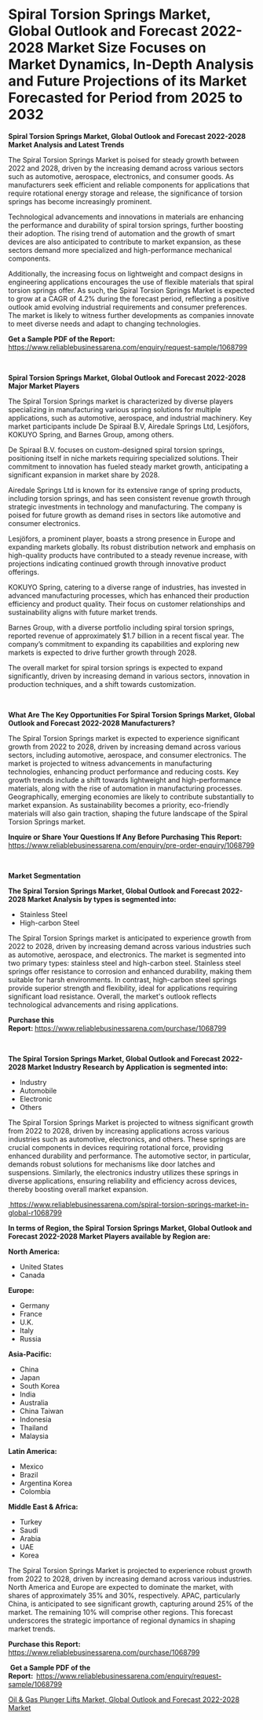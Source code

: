 <p><h1>Spiral Torsion Springs Market, Global Outlook and Forecast 2022-2028 Market Size Focuses on Market Dynamics, In-Depth Analysis and Future Projections of its Market Forecasted for Period from 2025 to 2032</h1></p><p><strong>Spiral Torsion Springs Market, Global Outlook and Forecast 2022-2028 Market Analysis and Latest Trends</strong></p>
<p><p>The Spiral Torsion Springs Market is poised for steady growth between 2022 and 2028, driven by the increasing demand across various sectors such as automotive, aerospace, electronics, and consumer goods. As manufacturers seek efficient and reliable components for applications that require rotational energy storage and release, the significance of torsion springs has become increasingly prominent. </p><p>Technological advancements and innovations in materials are enhancing the performance and durability of spiral torsion springs, further boosting their adoption. The rising trend of automation and the growth of smart devices are also anticipated to contribute to market expansion, as these sectors demand more specialized and high-performance mechanical components. </p><p>Additionally, the increasing focus on lightweight and compact designs in engineering applications encourages the use of flexible materials that spiral torsion springs offer. As such, the Spiral Torsion Springs Market is expected to grow at a CAGR of 4.2% during the forecast period, reflecting a positive outlook amid evolving industrial requirements and consumer preferences. The market is likely to witness further developments as companies innovate to meet diverse needs and adapt to changing technologies.</p></p>
<p><strong>Get a Sample PDF of the Report:&nbsp;</strong> <a href="https://www.reliablebusinessarena.com/enquiry/request-sample/1068799?utm_campaign=3495&utm_medium=2&utm_source=Github&utm_content=ia&utm_term=21032025&utm_id=spiral-torsion-springs-market-global-outlook-and-forecast-2022-2028">https://www.reliablebusinessarena.com/enquiry/request-sample/1068799</a></p>
<p>&nbsp;</p>
<p><strong>Spiral Torsion Springs Market, Global Outlook and Forecast 2022-2028 Major Market Players</strong></p>
<p><p>The Spiral Torsion Springs market is characterized by diverse players specializing in manufacturing various spring solutions for multiple applications, such as automotive, aerospace, and industrial machinery. Key market participants include De Spiraal B.V, Airedale Springs Ltd, Lesjöfors, KOKUYO Spring, and Barnes Group, among others.</p><p>De Spiraal B.V. focuses on custom-designed spiral torsion springs, positioning itself in niche markets requiring specialized solutions. Their commitment to innovation has fueled steady market growth, anticipating a significant expansion in market share by 2028.</p><p>Airedale Springs Ltd is known for its extensive range of spring products, including torsion springs, and has seen consistent revenue growth through strategic investments in technology and manufacturing. The company is poised for future growth as demand rises in sectors like automotive and consumer electronics.</p><p>Lesjöfors, a prominent player, boasts a strong presence in Europe and expanding markets globally. Its robust distribution network and emphasis on high-quality products have contributed to a steady revenue increase, with projections indicating continued growth through innovative product offerings.</p><p>KOKUYO Spring, catering to a diverse range of industries, has invested in advanced manufacturing processes, which has enhanced their production efficiency and product quality. Their focus on customer relationships and sustainability aligns with future market trends.</p><p>Barnes Group, with a diverse portfolio including spiral torsion springs, reported revenue of approximately $1.7 billion in a recent fiscal year. The company’s commitment to expanding its capabilities and exploring new markets is expected to drive further growth through 2028.</p><p>The overall market for spiral torsion springs is expected to expand significantly, driven by increasing demand in various sectors, innovation in production techniques, and a shift towards customization.</p></p>
<p>&nbsp;</p>
<p><strong>What Are The Key Opportunities For Spiral Torsion Springs Market, Global Outlook and Forecast 2022-2028 Manufacturers?</strong></p>
<p><p>The Spiral Torsion Springs market is expected to experience significant growth from 2022 to 2028, driven by increasing demand across various sectors, including automotive, aerospace, and consumer electronics. The market is projected to witness advancements in manufacturing technologies, enhancing product performance and reducing costs. Key growth trends include a shift towards lightweight and high-performance materials, along with the rise of automation in manufacturing processes. Geographically, emerging economies are likely to contribute substantially to market expansion. As sustainability becomes a priority, eco-friendly materials will also gain traction, shaping the future landscape of the Spiral Torsion Springs market.</p></p>
<p><strong>Inquire or Share Your Questions If Any Before Purchasing This Report:</strong> <a href="https://www.reliablebusinessarena.com/enquiry/pre-order-enquiry/1068799?utm_campaign=3495&utm_medium=2&utm_source=Github&utm_content=ia&utm_term=21032025&utm_id=spiral-torsion-springs-market-global-outlook-and-forecast-2022-2028">https://www.reliablebusinessarena.com/enquiry/pre-order-enquiry/1068799</a></p>
<p>&nbsp;</p>
<p><strong>Market Segmentation</strong></p>
<p><strong>The Spiral Torsion Springs Market, Global Outlook and Forecast 2022-2028 Market Analysis by types is segmented into:</strong></p>
<p><ul><li>Stainless Steel</li><li>High-carbon Steel</li></ul></p>
<p><p>The Spiral Torsion Springs market is anticipated to experience growth from 2022 to 2028, driven by increasing demand across various industries such as automotive, aerospace, and electronics. The market is segmented into two primary types: stainless steel and high-carbon steel. Stainless steel springs offer resistance to corrosion and enhanced durability, making them suitable for harsh environments. In contrast, high-carbon steel springs provide superior strength and flexibility, ideal for applications requiring significant load resistance. Overall, the market's outlook reflects technological advancements and rising applications.</p></p>
<p><strong>Purchase this Report:&nbsp;</strong><a href="https://www.reliablebusinessarena.com/purchase/1068799?utm_campaign=3495&utm_medium=2&utm_source=Github&utm_content=ia&utm_term=21032025&utm_id=spiral-torsion-springs-market-global-outlook-and-forecast-2022-2028">https://www.reliablebusinessarena.com/purchase/1068799</a></p>
<p>&nbsp;</p>
<p><strong>The Spiral Torsion Springs Market, Global Outlook and Forecast 2022-2028 Market Industry Research by Application is segmented into:</strong></p>
<p><ul><li>Industry</li><li>Automobile</li><li>Electronic</li><li>Others</li></ul></p>
<p><p>The Spiral Torsion Springs Market is projected to witness significant growth from 2022 to 2028, driven by increasing applications across various industries such as automotive, electronics, and others. These springs are crucial components in devices requiring rotational force, providing enhanced durability and performance. The automotive sector, in particular, demands robust solutions for mechanisms like door latches and suspensions. Similarly, the electronics industry utilizes these springs in diverse applications, ensuring reliability and efficiency across devices, thereby boosting overall market expansion.</p></p>
<p><a href="https://www.reliablebusinessarena.com/spiral-torsion-springs-market-in-global-r1068799?utm_campaign=3495&utm_medium=2&utm_source=Github&utm_content=ia&utm_term=21032025&utm_id=spiral-torsion-springs-market-global-outlook-and-forecast-2022-2028">&nbsp;https://www.reliablebusinessarena.com/spiral-torsion-springs-market-in-global-r1068799</a></p>
<p><strong>In terms of Region, the Spiral Torsion Springs Market, Global Outlook and Forecast 2022-2028 Market Players available by Region are:</strong></p>
<p>
    <p> <strong> North America: </strong>
        <ul>
            <li>United States</li>
            <li>Canada</li>
        </ul>
        </p> 
    <p> <strong> Europe: </strong>
        <ul>
            <li>Germany</li>
            <li>France</li>
            <li>U.K.</li>
            <li>Italy</li>
            <li>Russia</li>
        </ul>
        </p> 
    <p> <strong> Asia-Pacific: </strong>
        <ul>
            <li>China</li>
            <li>Japan</li>
            <li>South Korea</li>
            <li>India</li>
            <li>Australia</li>
            <li>China Taiwan</li>
            <li>Indonesia</li>
            <li>Thailand</li>
            <li>Malaysia</li>
        </ul>
        </p> 
    <p> <strong> Latin America: </strong>
        <ul>
            <li>Mexico</li>
            <li>Brazil</li>
            <li>Argentina Korea</li>
            <li>Colombia</li>
        </ul>
        </p> 
    <p> <strong> Middle East & Africa: </strong>
        <ul>
            <li>Turkey</li>
            <li>Saudi</li>
            <li>Arabia</li>
            <li>UAE</li>
            <li>Korea</li>
        </ul>
    </p>
    </p>
<p><p>The Spiral Torsion Springs Market is projected to experience robust growth from 2022 to 2028, driven by increasing demand across various industries. North America and Europe are expected to dominate the market, with shares of approximately 35% and 30%, respectively. APAC, particularly China, is anticipated to see significant growth, capturing around 25% of the market. The remaining 10% will comprise other regions. This forecast underscores the strategic importance of regional dynamics in shaping market trends.</p></p>
<p><strong>Purchase this Report: </strong><a href="https://www.reliablebusinessarena.com/purchase/1068799?utm_campaign=3495&utm_medium=2&utm_source=Github&utm_content=ia&utm_term=21032025&utm_id=spiral-torsion-springs-market-global-outlook-and-forecast-2022-2028">https://www.reliablebusinessarena.com/purchase/1068799</a></p>
<p>&nbsp;<strong>Get a Sample PDF of the Report:&nbsp;&nbsp;</strong><a href="https://www.reliablebusinessarena.com/enquiry/request-sample/1068799?utm_campaign=3495&utm_medium=2&utm_source=Github&utm_content=ia&utm_term=21032025&utm_id=spiral-torsion-springs-market-global-outlook-and-forecast-2022-2028">https://www.reliablebusinessarena.com/enquiry/request-sample/1068799</a></p>
<p><strong></strong></p>
<p><p><a href="https://github.com/lisaeichler20775/Market-Research-Report-List-1/blob/main/oil-gas-plunger-lifts-market-global-outlook-and-forecast-2022-2028-market.md?utm_campaign=3495&utm_medium=2&utm_source=Github&utm_content=ia&utm_term=21032025&utm_id=spiral-torsion-springs-market-global-outlook-and-forecast-2022-2028">Oil & Gas Plunger Lifts Market, Global Outlook and Forecast 2022-2028 Market</a></p></p>